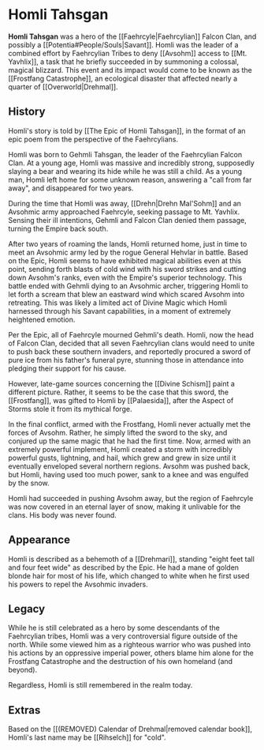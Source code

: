 # Homli Tahsgan

**Homli Tahsgan** was a hero of the [[Faehrcyle|Faehrcylian]] Falcon Clan, and possibly a [[Potentia#People/Souls|Savant]]. Homli was the leader of a combined effort by Faehrcylian Tribes to deny [[Avsohm]] access to [[Mt. Yavhlix]], a task that he briefly succeeded in by summoning a colossal, magical blizzard. This event and its impact would come to be known as the [[Frostfang Catastrophe]], an ecological disaster that affected nearly a quarter of [[Overworld|Drehmal]].

## History

Homli's story is told by [[The Epic of Homli Tahsgan]], in the format of an epic poem from the perspective of the Faehrcylians. 

Homli was born to Gehmli Tahsgan, the leader of the Faehrcylian Falcon Clan. At a young age, Homli was massive and incredibly strong, supposedly slaying a bear and wearing its hide while he was still a child. As a young man, Homli left home for some unknown reason, answering a "call from far away", and disappeared for two years.

During the time that Homli was away, [[Drehn|Drehn Mal'Sohm]] and an Avsohmic army approached Faehrcyle, seeking passage to Mt. Yavhlix. Sensing their ill intentions, Gehmli and Falcon Clan denied them passage, turning the Empire back south.

After two years of roaming the lands, Homli returned home, just in time to meet an Avsohmic army led by the rogue General Hehvlar in battle. Based on the Epic, Homli seems to have exhibited magical abilities even at this point, sending forth blasts of cold wind with his sword strikes and cutting down Avsohm's ranks, even with the Empire's superior technology. This battle ended with Gehmli dying to an Avsohmic archer, triggering Homli to let forth a scream that blew an eastward wind which scared Avsohm into retreating. This was likely a limited act of Divine Magic which Homli harnessed through his Savant capabilities, in a moment of extremely heightened emotion.

Per the Epic, all of Faehrcyle mourned Gehmli's death. Homli, now the head of Falcon Clan, decided that all seven Faehrcylian clans would need to unite to push back these southern invaders, and reportedly procured a sword of pure ice from his father's funeral pyre, stunning those in attendance into pledging their support for his cause.

However, late-game sources concerning the [[Divine Schism]] paint a different picture. Rather, it seems to be the case that this sword, the [[Frostfang]], was gifted to Homli by [[Palaesida]], after the Aspect of Storms stole it from its mythical forge.

In the final conflict, armed with the Frostfang, Homli never actually met the forces of Avsohm. Rather, he simply lifted the sword to the sky, and conjured up the same magic that he had the first time. Now, armed with an extremely powerful implement, Homli created a storm with incredibly powerful gusts, lightning, and hail, which grew and grew in size until it eventually enveloped several northern regions. Avsohm was pushed back, but Homli, having used too much power, sank to a knee and was engulfed by the snow. 

Homli had succeeded in pushing Avsohm away, but the region of Faehrcyle was now covered in an eternal layer of snow, making it unlivable for the clans. His body was never found.

## Appearance

Homli is described as a behemoth of a [[Drehmari]], standing "eight feet tall and four feet wide" as described by the Epic. He had a mane of golden blonde hair for most of his life, which changed to white when he first used his powers to repel the Avsohmic invaders.

## Legacy

While he is still celebrated as a hero by some descendants of the Faehrcylian tribes, Homli was a very controversial figure outside of the north. While some viewed him as a righteous warrior who was pushed into his actions by an oppressive imperial power, others blame him alone for the Frostfang Catastrophe and the destruction of his own homeland (and beyond).

Regardless, Homli is still remembered in the realm today.

## Extras

Based on the [[(REMOVED) Calendar of Drehmal|removed calendar book]], Homli's last name may be [[Rihselch]] for "cold".
